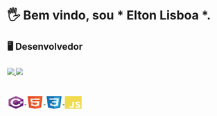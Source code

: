 
# 🖐️ Bem vindo, sou * Elton Lisboa *.
## 🖥️ Desenvolvedor
## 
<div>
  <a href="https://github.com/EltonLisboa">
 <img height = "150em" src = "https://github-readme-stats.vercel.app/api?username=EltonLisboa&show_icons=true&theme=dark&include_all_commits=true&count_private=true"/ >
 <img height = "150em" src = "https://github-readme-stats.vercel.app/api/top-langs/?username=EltonLisboa&layout=compact&langs_count=7&theme=dark" / >
</div>
 
##
<div style = "display: inline_block"> <br>
        <!--<img align = "center" alt = "Elton-Php" height = "30" width = "40" src = "https://raw.githubusercontent.com/devicons/devicon/master/icons/php/php-original.svg ">-->
         <img align = "center" alt = "Elton-C#" height = "30" width = "40" src = "https://raw.githubusercontent.com/devicons/devicon/master/icons/csharp/csharp-original.svg ">
      <img align = "center" alt = "Elton-HTML" height = "30" width = "40" src = "https://raw.githubusercontent.com/devicons/devicon/master/icons/html5/html5-original.svg ">
      <img align = "center" alt = "Elton-CSS" height = "30" width = "40" src = "https://raw.githubusercontent.com/devicons/devicon/master/icons/css3/css3-original.svg ">
      <img align = "center" alt = "Elton-Js" height = "30" width = "40" src = "https://raw.githubusercontent.com/devicons/devicon/master/icons/javascript/javascript-plain.svg ">
  
  
 </div>
